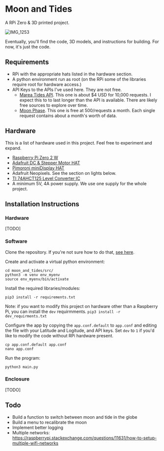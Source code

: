 # Moon and Tides 

A RPi Zero & 3D printed project. 

![IMG_1253](https://github.com/pkolyvas/moon_and_tides/assets/43178667/b17be359-96a7-4a00-8a7c-f6911aabca4a)


Eventually, you'll find the code, 3D models, and instructions for building. For now, it's just the code.


## Requirements
- RPi with the appropriate hats listed in the hardware section.
- A python environment run as root (on the RPi some of the libraries require root for hardware access.)
- API Keys to the APIs I've used here. They are not free.
  - [Marea Tides API](https://api.marea.ooo/doc/v2#overview). This one is about $4 USD for 10,000 requests. I expect this to to last longer than the API is available. There are likely free sources to explore over time.
  - [Moon Phase](https://rapidapi.com/user/MoonAPIcom). This one is free at 500/requests a month. Each single request contains about a month's worth of data. 

## Hardware
This is a list of hardware used in this project. Feel free to experiment and expand. 
- [Raspberry Pi Zero 2 W](https://www.raspberrypi.com/products/raspberry-pi-zero-2-w/)
- [Adafruit DC & Stepper Motor HAT](https://www.adafruit.com/product/2348)
- [Pimoroni miniDisplay HAT](https://shop.pimoroni.com/products/display-hat-mini?variant=39496084717651)
- Adafruit Neopixels. See the section on lights below.
- [TI 74AHCT125 Level Converter IC](https://www.pishop.ca/product/74ahct125-quad-level-shifter-3v-to-5v-74ahct125/)
- A minimum 5V, 4A power supply. We use one supply for the whole project.

## Installation Instructions

### Hardware
[TODO]

### Software

Clone the repository. If you're not sure how to do that, [see here](https://docs.github.com/en/repositories/creating-and-managing-repositories/cloning-a-repository). 

Create and activate a virtual python environment:
```shell
cd moon_and_tides/src/
python3 -m venv env_myenv
source env_myenv/bin/activate
```

Install the required libraries/modules:
```shell
pip3 install -r requirements.txt
```
Note: if you want to modify this project on hardware other than a Raspberry Pi, you can install the `dev` requirmments. `pip3 install -r dev_requirments.txt`

Configure the app by copying the `app.conf.default` to `app.conf` and editing the file with your Latitude and Logitude, and API keys. Set `dev` to `1` if you'd like to modify the code without RPi hardware present.
```shell
cp app.conf.default app.conf
nano app.conf
```

Run the program:
```
python3 main.py
```


### Enclosure
[TODO]

## Todo
- Build a function to switch between moon and tide in the globe
- Build a menu to recalibrate the moon
- Implement better logging
- Multiple networks: https://raspberrypi.stackexchange.com/questions/11631/how-to-setup-multiple-wifi-networks
